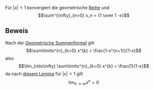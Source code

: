 Für $|x| < 1$ konvergiert die geometrische [Reihe](Reihe.md) und
$$\sum^{\infty}_{n=0} x_n = {1 \over 1 -x}$$

## Beweis
 Nach der [Geometrische Summenformel](Geometrische%20Summenformel.md) gilt
 $$\sum\limits^{n}_{k=0} x^{k} = \frac{1-x^{n+1}}{1-x}$$
 also
 $$\lim_{n\to\infty} \sum\limits^{n}_{k=0} x^{k} = \frac{1}{1-x}$$
 da nach [diesem Lemma](Körper.md#^113caa)  für $|x| < 1$ gilt
 $$\lim_{n\to\infty} x^{n} = 0$$
 